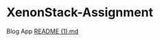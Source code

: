 # XenonStack-Assignment
Blog App
[README (1).md](https://github.com/Tej988/XenonStack-Assignment/files/9239213/README.1.md)


